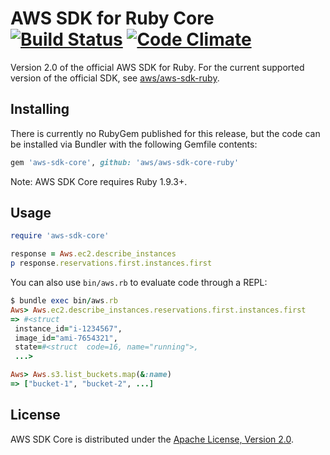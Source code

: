 # AWS SDK for Ruby Core [![Build Status](https://travis-ci.org/aws/aws-sdk-core-ruby.png?branch=master)](https://travis-ci.org/aws/aws-sdk-core-ruby) [![Code Climate](https://codeclimate.com/github/aws/aws-sdk-core-ruby.png)](https://codeclimate.com/github/aws/aws-sdk-core-ruby)

Version 2.0 of the official AWS SDK for Ruby. For the current supported version
of the official SDK, see [aws/aws-sdk-ruby](http://github.com/aws/aws-sdk-ruby).

## Installing

There is currently no RubyGem published for this release, but the code can be
installed via Bundler with the following Gemfile contents:

```ruby
gem 'aws-sdk-core', github: 'aws/aws-sdk-core-ruby'
```

Note: AWS SDK Core requires Ruby 1.9.3+.

## Usage

```ruby
require 'aws-sdk-core'

response = Aws.ec2.describe_instances
p response.reservations.first.instances.first
```

You can also use `bin/aws.rb` to evaluate code through a REPL:

```ruby
$ bundle exec bin/aws.rb
Aws> Aws.ec2.describe_instances.reservations.first.instances.first
=> #<struct
 instance_id="i-1234567",
 image_id="ami-7654321",
 state=#<struct  code=16, name="running">,
 ...>

Aws> Aws.s3.list_buckets.map(&:name)
=> ["bucket-1", "bucket-2", ...]
```

## License

AWS SDK Core is distributed under the
[Apache License, Version 2.0](http://www.apache.org/licenses/LICENSE-2.0).
